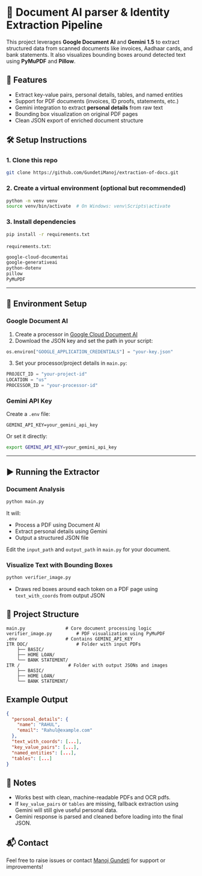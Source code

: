 # 🧾 Document AI parser & Identity Extraction Pipeline

This project leverages **Google Document AI** and **Gemini 1.5** to extract structured data from scanned documents like invoices, Aadhaar cards, and bank statements. It also visualizes bounding boxes around detected text using **PyMuPDF** and **Pillow**.

## 📁 Features

*  Extract key-value pairs, personal details, tables, and named entities
*  Support for PDF documents (invoices, ID proofs, statements, etc.)
*  Gemini integration to extract **personal details** from raw text
*  Bounding box visualization on original PDF pages
*  Clean JSON export of enriched document structure

## 🛠 Setup Instructions

### 1. Clone this repo

```bash
git clone https://github.com/GundetiManoj/extraction-of-docs.git
```

### 2. Create a virtual environment (optional but recommended)

```bash
python -m venv venv
source venv/bin/activate  # On Windows: venv\Scripts\activate
```

### 3. Install dependencies

```bash
pip install -r requirements.txt
```

`requirements.txt`:

```txt
google-cloud-documentai
google-generativeai
python-dotenv
pillow
PyMuPDF
```

---

## 🔐 Environment Setup

### Google Document AI

1. Create a processor in [Google Cloud Document AI](https://console.cloud.google.com/ai/document-ai)
2. Download the JSON key and set the path in your script:

```python
os.environ["GOOGLE_APPLICATION_CREDENTIALS"] = "your-key.json"
```

3. Set your processor/project details in `main.py`:

```python
PROJECT_ID = "your-project-id"
LOCATION = "us"
PROCESSOR_ID = "your-processor-id"
```

### Gemini API Key

Create a `.env` file:

```env
GEMINI_API_KEY=your_gemini_api_key
```

Or set it directly:

```bash
export GEMINI_API_KEY=your_gemini_api_key
```

---

## ▶️ Running the Extractor

### Document Analysis

```bash
python main.py
```

It will:

* Process a PDF using Document AI
* Extract personal details using Gemini
* Output a structured JSON file

Edit the `input_path` and `output_path` in `main.py` for your document.

### Visualize Text with Bounding Boxes

```bash
python verifier_image.py
```

* Draws red boxes around each token on a PDF page using `text_with_coords` from output JSON


## 📂 Project Structure

```
main.py               # Core document processing logic
verifier_image.py         # PDF visualization using PyMuPDF
.env                  # Contains GEMINI_API_KEY
ITR DOC/                  # Folder with input PDFs
    ├── BASIC/
    ├── HOME LOAN/
    └── BANK STATEMENT/
ITR /                  # Folder with output JSONs and images
    ├── BASIC/
    ├── HOME LOAN/
    └── BANK STATEMENT/

```


## Example Output

```json
{
  "personal_details": {
    "name": "RAHUL",
    "email": "Rahul@example.com"
  },
  "text_with_coords": [...],
  "key_value_pairs": [...],
  "named_entities": [...],
  "tables": [...]
}
```


## 📌 Notes

* Works best with clean, machine-readable PDFs and OCR pdfs.
* If `key_value_pairs` or `tables` are missing, fallback extraction using Gemini will still give useful personal data.
* Gemini response is parsed and cleaned before loading into the final JSON.

## 📬 Contact

Feel free to raise issues or contact [Manoj Gundeti](https://www.linkedin.com/in/manoj-gundeti25/) for support or improvements!
